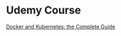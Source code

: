 
# Udemy Course

[Docker and Kubernetes: the Complete Guide](https://www.udemy.com/course/docker-and-kubernetes-the-complete-guide/)

